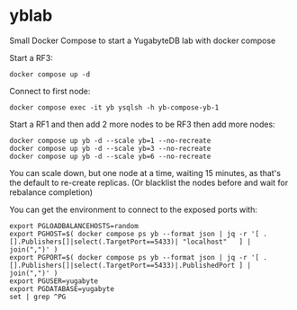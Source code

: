 # yblab
Small Docker Compose to start a YugabyteDB lab with docker compose

Start a RF3:
```
docker compose up -d
```

Connect to first node:
```
docker compose exec -it yb ysqlsh -h yb-compose-yb-1
```

Start a RF1 and then add 2 more nodes to be RF3 then add more nodes:

```
docker compose up yb -d --scale yb=1 --no-recreate
docker compose up yb -d --scale yb=3 --no-recreate
docker compose up yb -d --scale yb=6 --no-recreate
```

You can scale down, but one node at a time, waiting 15 minutes, as that's the default to re-create replicas. 
(Or blacklist the nodes before and wait for rebalance completion)

You can get the environment to connect to the exposed ports with:
```
export PGLOADBALANCEHOSTS=random
export PGHOST=$( docker compose ps yb --format json | jq -r '[ .[].Publishers[]|select(.TargetPort==5433)| "localhost"   ] | join(",")' )
export PGPORT=$( docker compose ps yb --format json | jq -r '[ .[].Publishers[]|select(.TargetPort==5433)|.PublishedPort ] | join(",")' )
export PGUSER=yugabyte
export PGDATABASE=yugabyte
set | grep ^PG
```
